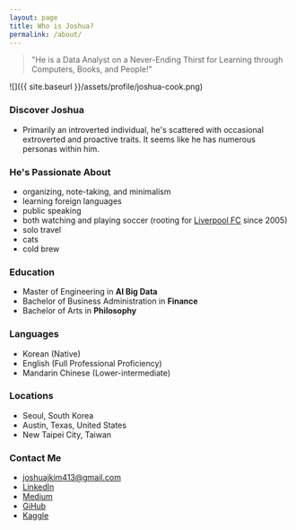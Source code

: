 ```yaml
---
layout: page
title: Who is Joshua?
permalink: /about/
---
```


> "He is a Data Analyst on a Never-Ending Thirst for Learning through Computers, Books, and People!"

![]({{ site.baseurl }}/assets/profile/joshua-cook.png)

### Discover Joshua

* Primarily an introverted individual, he's scattered with occasional extroverted and proactive traits. It seems like he has numerous personas within him.

### He's Passionate About

* organizing, note-taking, and minimalism
* learning foreign languages
* public speaking
* both watching and playing soccer (rooting for [Liverpool FC](https://www.liverpoolfc.com/) since 2005)
* solo travel
* cats
* cold brew

### Education

* Master of Engineering in **AI Big Data**
* Bachelor of Business Administration in **Finance**
* Bachelor of Arts in **Philosophy**

### Languages

* Korean (Native)
* English (Full Professional Proficiency)
* Mandarin Chinese (Lower-intermediate)

### Locations

* Seoul, South Korea
* Austin, Texas, United States
* New Taipei City, Taiwan

### Contact Me

* [joshuajkim413@gmail.com](mailto:joshuajkim413@gmail.com)
* [LinkedIn](https://www.linkedin.com/in/joshuajsk/)
* [Medium](https://joshua-data.medium.com)
* [GiHub](https://github.com/joshua-data)
* [Kaggle](https://www.kaggle.com/joshuajsk)